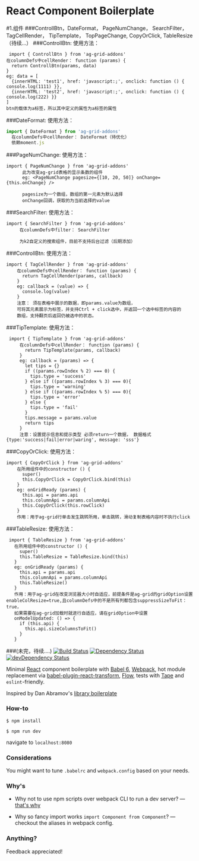 React Component Boilerplate
===========================
#1.组件
 ###ControllBtn，DateFormat， PageNumChange， SearchFilter， TagCellRender， TipTemplate， TopPageChange, CopyOrClick, TableResize（待续...）
 ###ControllBtn:
 使用方法：


     import { ControllBtn } from 'ag-grid-addons'
    在columnDefs中cellRender： function (params) {
      return ControllBtn(params, data)
    }
    eg: data = [
      {innerHTML: 'test1', href: 'javascript:;', onclick: function () { console.log(1111) }},
      {innerHTML: 'test2', href: 'javascript:;', onclick: function () { console.log(222) }}
    ]
    btn的载体为a标签，所以其中定义的属性为a标签的属性
###DateFormat:
  使用方法：
   ```javascript
  import { DateFormat } from 'ag-grid-addons'
     在columnDefs中cellRender： DateFormat（待优化）
     依赖moment.js
```
###PageNumChange:
   使用方法：


    import { PageNumChange } from 'ag-grid-addons'
          此为改变ag-grid表格的显示条数的组件
          eg: <PageNumChange pagesize={[10, 20, 50]} onChange={this.onChange} />

          pagesize为一个数组，数组的第一元素为默认选择
          onChange回调，获取的为当前选择的value
 ###SearchFilter:
  使用方法：


    import { SearchFilter } from 'ag-grid-addons'
         在columnDefs中filter： SearchFilter

         为k2自定义的搜索组件，目前不支持后台过滤（后期添加）
 ###ControllBtn:
 使用方法：


    import { TagCellRender } from 'ag-grid-addons'
        在columnDefs中cellRender： function (params) {
          return TagCellRender(params, callback)
        }
        eg: callback = (value) => {
          console.log(value)
        }
        注意： 须在表格中展示的数据，即params.value为数组，
        可将其元素展示为标签，并支持Ctrl + click选中，并返回一个选中标签的内容的
        数组，支持翻页后返回仍被选中的状态。
  ###TipTemplate:
  使用方法：


     import { TipTemplate } from 'ag-grid-addons'
         在columnDefs中cellRender： function (params) {
           return TipTemplate(params, callback)
         }
         eg: callback = (params) => {
           let tips = {}
           if ((params.rowIndex % 2) === 0) {
             tips.type = 'success'
           } else if ((params.rowIndex % 3) === 0){
             tips.type = 'warning'
           } else if ((params.rowIndex % 5) === 0){
             tips.type = 'error'
           } else {
             tips.type = 'fail'
           }
           tips.message = params.value
           return tips
         }
         注意：设置提示信息和提示类型 必须return一个数据， 数据格式{type:'success|fail|error|waring', message: 'sss'}
 ###CopyOrClick:
 使用方法：


    import { CopyOrClick } from 'ag-grid-addons'
        在所用组件中的constructor () {
          super()
          this.CopyOrClick = CopyOrClick.bind(this)
        }
        eg: onGridReady (params) {
          this.api = params.api
          this.columnApi = params.columnApi
          this.CopyOrClick(this.rowClick)
        }
        作用：用于ag-grid行单击发生跳转所用，单击跳转，滑动复制表格内容时不执行click

###TableResize:
使用方法：


     import { TableResize } from 'ag-grid-addons'
       在所用组件中的constructor () {
         super()
         this.TableResize = TableResize.bind(this)
       }
       eg: onGridReady (params) {
         this.api = params.api
         this.columnApi = params.columnApi
         this.TableResize()
       }
       作用：用于ag-grid在改变浏览器大小时自适应，前提条件是ag-grid的gridOption设置enableColResize=true,且columnDefs中的不是所有列都包含suppressSizeToFit：true，
       如果需要在ag-grid加载时就进行自适应，请在gridOption中设置
       onModelUpdated: () => {
         if (this.api) {
           this.api.sizeColumnsToFit()
         }
       }
###(未完，待续....)
[![Build Status](https://travis-ci.org/olegakbarov/react-component-boilerplate.svg?branch=master)](https://travis-ci.org/olegakbarov/react-component-boilerplate)
[![Dependency Status](https://img.shields.io/david/olegakbarov/react-component-boilerplate.svg)](https://david-dm.org/olegakbarov/react-component-boilerplate)
[![devDependency Status](https://img.shields.io/david/dev/strongloop/express.svg?maxAge=2592000)](https://david-dm.org/olegakbarov/react-component-boilerplate?dev=true)

Minimal [React](https://facebook.github.io/react/) component boilerplate with [Babel 6](http://babeljs.io/), [Webpack](https://webpack.github.io/), hot module replacement via [babel-plugin-react-transform](https://github.com/gaearon/babel-plugin-react-transform), [Flow](http://flowtype.org/), tests with [Tape](https://github.com/substack/tape) and `eslint`-friendly.

Inspired by Dan Abramov's [library boilerplate](https://github.com/gaearon/library-boilerplate)

### How-to

`$ npm install`

`$ npm run dev`

navigate to `localhost:8080`

### Considerations

You might want to tune `.babelrc` and `webpack.config` based on your needs.


### Why's

- Why not to use npm scripts over webpack CLI to run a dev server? — [that's why](https://github.com/webpack/webpack-dev-server/issues/106)

- Why so fancy import works `import Component from Component`? — checkout the aliases in webpack config.

### Anything?

Feedback appreciated!
